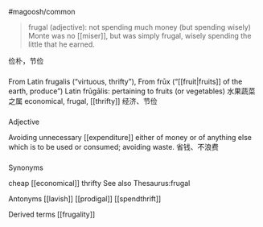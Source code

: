 #magoosh/common

> frugal (adjective): not spending much money (but spending wisely) 
Monte was no [[miser]], but was simply frugal, wisely spending the little that he earned. 

俭朴，节俭

###
From Latin frugalis (“virtuous, thrifty”), From frūx (“[[fruit|fruits]] of the earth, produce”)
Latin frūgālis:
pertaining to fruits (or vegetables) 水果蔬菜之属
economical, frugal, [[thrifty]] 经济、节俭

###
Adjective

Avoiding unnecessary [[expenditure]] either of money or of anything else which is to be used or consumed; avoiding waste. 省钱、不浪费

###
Synonyms

cheap
[[economical]]
thrifty
See also Thesaurus:frugal

Antonyms
[[lavish]]
[[prodigal]]
[[spendthrift]]

Derived terms
[[frugality]]